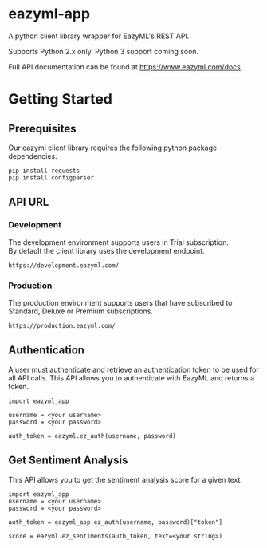 # eazyml-app
A python client library wrapper for EazyML's REST API.

Supports Python 2.x only. Python 3 support coming soon.

Full API documentation can be found at https://www.eazyml.com/docs

# Getting Started

## Prerequisites
Our eazyml client library requires the following python package dependencies.
```
pip install requests
pip install configparser
```

## API URL
### Development
The development environment supports users in Trial subscription.  
By default the client library uses the development endpoint.
```
https://development.eazyml.com/
```

### Production
The production environment supports users that have subscribed to Standard, Deluxe or Premium subscriptions.
```
https://production.eazyml.com/
```

## Authentication
A user must authenticate and retrieve an authentication token to be used for all API calls. This API allows you to authenticate with EazyML and returns a token.
```
import eazyml_app

username = <your username>
password = <your password>

auth_token = eazyml.ez_auth(username, password)
```

## Get Sentiment Analysis
This API allows you to get the sentiment analysis score for a given text.
```
import eazyml_app
username = <your username>
password = <your password>

auth_token = eazyml_app.ez_auth(username, password)["token"]

score = eazyml.ez_sentiments(auth_token, text=<your string>)
```
